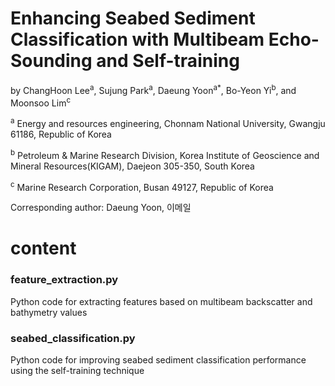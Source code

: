 # Enhancing Seabed Sediment Classification with Multibeam Echo-Sounding and Self-training
by ChangHoon Lee<sup>a</sup>, Sujung Park<sup>a</sup>, Daeung Yoon<sup>a*</sup>, Bo-Yeon Yi<sup>b</sup>, and Moonsoo Lim<sup>c</sup>

<sup>a</sup> Energy and resources engineering, Chonnam National University, Gwangju 61186, Republic of Korea 

<sup>b</sup> Petroleum & Marine Research Division, Korea Institute of Geoscience and Mineral Resources(KIGAM), Daejeon 305-350, South Korea

<sup>c</sup> Marine Research Corporation, Busan 49127, Republic of Korea


Corresponding author: Daeung Yoon, 이메일


# content
### feature_extraction.py
Python code for extracting features based on multibeam backscatter and bathymetry values
### seabed_classification.py
Python code for improving seabed sediment classification performance using the self-training technique
